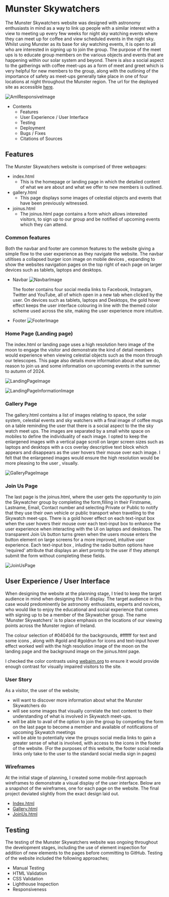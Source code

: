 # Munster Skywatchers
The Munster Skywatchers website was designed with astronomy enthusiasts in mind as a way to link up people with a similar interest with a view to meeting up every few weeks for night sky watching events where they can meet up for coffee and view scheduled events in the night sky. Whilst using Munster as its base for sky watching events, it is open to all who are interested in signing up to join the group. The purpose of the meet ups is to educate group members on the various objects and events that are happening within our solar system and beyond. There is also a social aspect to the gatherings with coffee meet-ups as a form of meet and greet which is very helpful for new members to the group, along with the outlining of the importance of safety as meet-ups generally take place in one of four locations at night throughout the Munster region.
The url for the deployed site as accessible [here](https://petermcloughlin.github.io/munster-skywatchers/).

![AmIResponsiveImage](docs/readme_images/Am_I_Responsive.PNG "Am I responsive image")

* Contents
    * Features
    * User Experience / User Interface
    * Testing
    * Deployment
    * Bugs / Fixes
    * Citations of Sources


## Features
The Munster Skywatchers website is comprised of three webpages:
* index.html
    - This is the homepage or landing page in which the detailed content of what we are about and what we offer to new members is outlined.   
* gallery.html
    - This page displays some images of celestial objects and events that have been previously witnessed.
* joinus.html
    - The joinus.html page contains a form which allows interested visitors, to sign up to our group and be notified of upcoming events which they can attend. 
### Common features 
Both the navbar and footer are common features to the website giving a simple flow to the user experience as they navigate the website. The navbar utiltises a collapsed burger icon image on mobile devices , expanding to show the websites navigation pages on the top right of each page on larger devices such as tablets, laptops and desktops.
* Navbar
![NavbarImage](docs/readme_images/Navbar.PNG "Navbar Image")

    The footer contains four social media links to Facebook, Instagram, Twitter and YouTube, all of which open in a new tab when clicked by the user. On devices such as tablets, laptops and Desktops, the gold hover effect keeps the user interface colouring in line with the themed color scheme used across the site, making the user experience more intuitive.
* Footer
![FooterImage](docs/readme_images/Footer.PNG "Footer Image")

### Home Page (Landing page)
The index.html or landing page uses a high resolution hero image of the moon to engage the visitor and demonstrate the kind of detail members would experience when viewing celestial objects such as the moon through our telescopes. This page also details more information about what we do, reason to join us and some information on upcoming events in the summer to autumn of 2024.

![LandingPageImage](docs/readme_images/Homepage1.PNG "HomePage Image")

![LandingPageInformationImage](docs/readme_images/Homepage2.PNG "HomePage Information Image")

### Gallery Page
The gallery.html contains a list of images relating to space, the solar system, celestial events and sky watchers with a final image of coffee mugs on a table reminding the user that there is a social aspect to the the sky watch meet ups.
The images are separated by a small white space on mobiles to define the individuality of each image. I opted to keep the enlargened images with a vertical page scroll on larger screen sizes such as laptops and desktops with a ccs overlay descriptive text block which appears and disappears as the user hovers their mouse over each image. I felt that the enlargened images would ensure the high resolution would be more pleasing to the user , visually.

![GalleryPageImage](docs/readme_images/Gallery.PNG "Gallery Page Image")

### Join Us Page
The last page is the joinus.html, where the user gets the opportunity to join the Skywatcher group by completing the form,filling in their Firstname, Lastname, Email, Contact number and selecting Private or Public to notify that they use their own vehicle or public transport when travelling to the Skywatch meet-ups. There is a gold hover effect on each text-input box when the user hovers their mouse over each text-input box to enhance the user experience when interacting with the UI on laptops and desktops. The transparent Join Us button turns green when the users mouse enters the button element on large screens for a more improved, intuitive user experience.
Each text-input box , inluding the radio button options have 'required' attribute that displays an alert promtp to the user if they attempt submit the form without completing these fields. 

![JoinUsPage](docs/readme_images/JoinUs.PNG "JoinUs Page Image")

## User Experience / User Interface

When designing the website at the planning stage, I tried to keep the target audience in mind when designing the UI display. The target audience in this case would predominently be astronomy enthusiasts, experts and novices, who would like to enjoy the educational and social experience that comes with signing up to be a member of the Skywatcher group. The name 'Munster Skywatchers' is to place emphasis on the locations of our viewing points across the Munster region of Ireland.

The colour selection of #040404 for the backgrounds, #ffffff for text and some icons , along with #gold and #goldrun for icons and text-input hover effect worked well with the high resolution image of the moon on the landing page and the background image on the joinus.html page.

I checked the color contrasts using [webaim.org](https://webaim.org/resources/contrastchecker/) to ensure it would provide enough contrast for visually impaired visitors to the site.

### User Story
As a visitor, the user of the website;
* will want to discover more information about what the Munster Skywatchers do
* will see some images that visually correlate the text content to their understanding of what is involved in Skywatch meet-ups.
* will be able to avail of the option to join the group by competing the form on the last page to become a member and available of notifications of upcoming Skywatch meetings
* will be able to potentially view the groups social media links to gain a greater sense of what is involved, with access to the icons in the footer of the website. (For the purposes of this website, the footer social media links only take to the user to the standard social media sign in pages)

### Wireframes
At the initial stage of planning, I created some mobile-first approach wireframes to demonstrate a visual display of the user interface.
Below are a snapshot of the wireframes, one for each page on the website. The final project deviated slightly from the exact design laid out.
* [Index.html](docs/readme_images/Index_wireframe.PNG)
* [Gallery.html](docs/readme_images/Gallery_wireframe.PNG)
* [JoinUs.html](docs/readme_images/JoinUs_wireframe.PNG)

## Testing
The testing of the Munster Skywatchers website was ongoing throughout the development stages, including the use of element inspection for addition of new elements to the pages before committing to GitHub. Testing of the website included the following approaches;
* Manual Testing
* HTML Validation
* CSS Validation
* Lighthouse Inspection
* Responsiveness





